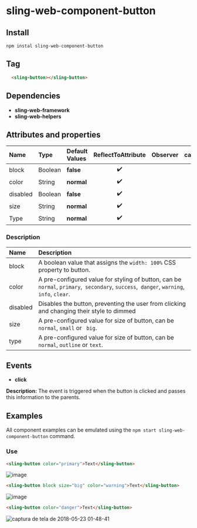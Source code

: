 # sling-web-component-button    

## Install      

```
npm instal sling-web-component-button
```
 
 ## Tag
 
```HTML   
  <sling-button></sling-button>
```

 ## Dependencies       
 
* **sling-web-framework**       
* **sling-web-helpers** 

 ## Attributes and properties   
        
|Name|Type|Default Values|ReflectToAttribute|Observer|callSdk|    
|:--|:--|:--|:--:|:--|:--:|     
|block|Boolean|**false**|:heavy_check_mark:|     
|color|String|**normal**|:heavy_check_mark:|        
|disabled|Boolean|**false**|:heavy_check_mark:|        
|size|String|**normal**|:heavy_check_mark:|        
|Type|String|**normal**|:heavy_check_mark:|    

### Description   
|Name|Description| 
|:---|:---|
|block |A boolean value that assigns the `width: 100%` CSS property to button.|
|color|A pre-configured value for styling of button, can be `normal`, `primary`,` secondary`, `success`,` danger`, `warning`,` info`, `clear`.|
|disabled|Disables the button, preventing the user from clicking and changing their style to dimmed|
|size|A pre-configured value for size of button, can be `normal`, `small` or ` big`.|
|type|A pre-configured value for size of button, can be `normal`, `outline` or `text`.|

## Events  
* **click**

**Description:** The event is triggered when the button is clicked and passes this information to the parents.     

## Examples      
 
All component examples can be emulated using the `npm start sling-web-component-button` command.   
### Use


```HTML
<sling-button color="primary">Text</sling-button>
```

![image](https://user-images.githubusercontent.com/22959060/40404435-3c2eeb9c-5e2e-11e8-8729-2e2a9ef2abd5.png)      
      
  
```HTML
<sling-button block size="big" color="warning">Text</sling-button>
```
  
![image](https://user-images.githubusercontent.com/22959060/40404419-2056f932-5e2e-11e8-83fe-d7b754ccdef1.png)      
      
  
```HTML
<sling-button color="danger">Text</sling-button>
 ```  
  ![captura de tela de 2018-05-23 01-48-41](https://user-images.githubusercontent.com/22959060/40404049-1dd883f8-5e2c-11e8-895a-fedd11f0b19a.png)
